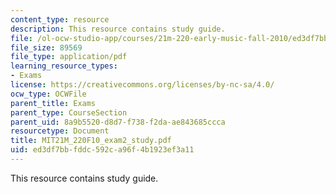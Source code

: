 ```yaml
---
content_type: resource
description: This resource contains study guide.
file: /ol-ocw-studio-app/courses/21m-220-early-music-fall-2010/ed3df7bbfddc592ca96f4b1923ef3a11_MIT21M_220F10_exam2_study.pdf
file_size: 89569
file_type: application/pdf
learning_resource_types:
- Exams
license: https://creativecommons.org/licenses/by-nc-sa/4.0/
ocw_type: OCWFile
parent_title: Exams
parent_type: CourseSection
parent_uid: 8a9b5520-d8d7-f738-f2da-ae843685ccca
resourcetype: Document
title: MIT21M_220F10_exam2_study.pdf
uid: ed3df7bb-fddc-592c-a96f-4b1923ef3a11
---
```

This resource contains study guide.